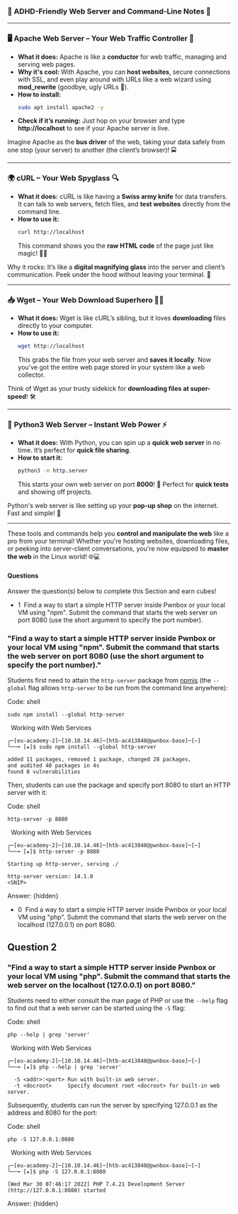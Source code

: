 ### 🧠 ADHD-Friendly Web Server and Command-Line Notes 🧠

---

### 🖥️ **Apache Web Server** – Your Web Traffic Controller 🚦
- **What it does:** Apache is like a **conductor** for web traffic, managing and serving web pages.
- **Why it's cool:** With Apache, you can **host websites**, secure connections with SSL, and even play around with URLs like a web wizard using **mod_rewrite** (goodbye, ugly URLs 👋).
- **How to install:**  
  ```bash
  sudo apt install apache2 -y
  ```
- **Check if it’s running:** Just hop on your browser and type **http://localhost** to see if your Apache server is live.

Imagine Apache as the **bus driver** of the web, taking your data safely from one stop (your server) to another (the client’s browser)! 🚍

---

### 🌍 **cURL** – Your Web Spyglass 🔍
- **What it does:** cURL is like having a **Swiss army knife** for data transfers. It can talk to web servers, fetch files, and **test websites** directly from the command line. 
- **How to use it:** 
  ```bash
  curl http://localhost
  ```
  This command shows you the **raw HTML code** of the page just like magic! 🎩✨

Why it rocks: It’s like a **digital magnifying glass** into the server and client’s communication. Peek under the hood without leaving your terminal. 🚀

---

### 📥 **Wget** – Your Web Download Superhero 🦸‍♂️
- **What it does:** Wget is like cURL’s sibling, but it loves **downloading** files directly to your computer.
- **How to use it:**
  ```bash
  wget http://localhost
  ```
  This grabs the file from your web server and **saves it locally**. Now you've got the entire web page stored in your system like a web collector.

Think of Wget as your trusty sidekick for **downloading files at super-speed**! 🛠️

---

### 🐍 **Python3 Web Server** – Instant Web Power ⚡
- **What it does:** With Python, you can spin up a **quick web server** in no time. It’s perfect for **quick file sharing**.
- **How to start it:**  
  ```bash
  python3 -m http.server
  ```
  This starts your own web server on port **8000**! 🎉 Perfect for **quick tests** and showing off projects.

Python's web server is like setting up your **pop-up shop** on the internet. Fast and simple! 🏪

---

These tools and commands help you **control and manipulate the web** like a pro from your terminal! Whether you're hosting websites, downloading files, or peeking into server-client conversations, you're now equipped to **master the web** in the Linux world! 🌐💻


#### Questions

Answer the question(s) below to complete this Section and earn cubes!



+ 1  Find a way to start a simple HTTP server inside Pwnbox or your local VM using "npm". Submit the command that starts the web server on port 8080 (use the short argument to specify the port number).


### "Find a way to start a simple HTTP server inside Pwnbox or your local VM using "npm". Submit the command that starts the web server on port 8080 (use the short argument to specify the port number)."

Students first need to attain the `http-server` package from [npmjs](https://www.npmjs.com/package/http-server) (the `--global` flag allows `http-server` to be run from the command line anywhere):

Code: shell

```shell
sudo npm install --global http-server
```

  Working with Web Services

```shell-session
┌─[eu-academy-2]─[10.10.14.46]─[htb-ac413848@pwnbox-base]─[~]
└──╼ [★]$ sudo npm install --global http-server

added 11 packages, removed 1 package, changed 28 packages,
and audited 40 packages in 4s
found 0 vulnerabilities
```

Then, students can use the package and specify port 8080 to start an HTTP server with it:

Code: shell

```shell
http-server -p 8080
```

  Working with Web Services

```shell-session
┌─[eu-academy-2]─[10.10.14.46]─[htb-ac413848@pwnbox-base]─[~]
└──╼ [★]$ http-server -p 8080

Starting up http-server, serving ./

http-server version: 14.1.0
<SNIP>
```

Answer: {hidden}


+ 0  Find a way to start a simple HTTP server inside Pwnbox or your local VM using "php". Submit the command that starts the web server on the localhost (127.0.0.1) on port 8080.

## Question 2

### "Find a way to start a simple HTTP server inside Pwnbox or your local VM using "php". Submit the command that starts the web server on the localhost (127.0.0.1) on port 8080."

Students need to either consult the man page of PHP or use the `--help` flag to find out that a web server can be started using the `-S` flag:

Code: shell

```shell
php --help | grep 'server'
```

  Working with Web Services

```shell-session
┌─[eu-academy-2]─[10.10.14.46]─[htb-ac413848@pwnbox-base]─[~]
└──╼ [★]$ php --help | grep 'server'

  -S <addr>:<port> Run with built-in web server.
  -t <docroot>     Specify document root <docroot> for built-in web server.
```

Subsequently, students can run the server by specifying 127.0.0.1 as the address and 8080 for the port:

Code: shell

```shell
php -S 127.0.0.1:8080
```

  Working with Web Services

```shell-session
┌─[eu-academy-2]─[10.10.14.46]─[htb-ac413848@pwnbox-base]─[~]
└──╼ [★]$ php -S 127.0.0.1:8080

[Wed Mar 30 07:46:17 2022] PHP 7.4.21 Development Server
(http://127.0.0.1:8080) started
```

Answer: {hidden}